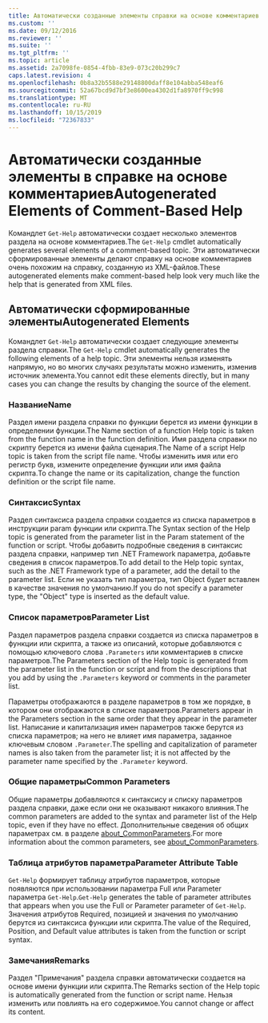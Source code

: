 ```yaml
---
title: Автоматически созданные элементы справки на основе комментариев | Документация Майкрософт
ms.custom: ''
ms.date: 09/12/2016
ms.reviewer: ''
ms.suite: ''
ms.tgt_pltfrm: ''
ms.topic: article
ms.assetid: 2a7098fe-0854-4fbb-83e9-073c20b299c7
caps.latest.revision: 4
ms.openlocfilehash: 0b8a32b5588e29148800daff8e104abba548eaf6
ms.sourcegitcommit: 52a67bcd9d7bf3e8600ea4302d1fa8970ff9c998
ms.translationtype: MT
ms.contentlocale: ru-RU
ms.lasthandoff: 10/15/2019
ms.locfileid: "72367833"
---
```

# <a name="autogenerated-elements-of-comment-based-help"></a><span data-ttu-id="ff1ae-102">Автоматически созданные элементы в справке на основе комментариев</span><span class="sxs-lookup"><span data-stu-id="ff1ae-102">Autogenerated Elements of Comment-Based Help</span></span>

<span data-ttu-id="ff1ae-103">Командлет `Get-Help` автоматически создает несколько элементов раздела на основе комментариев.</span><span class="sxs-lookup"><span data-stu-id="ff1ae-103">The `Get-Help` cmdlet automatically generates several elements of a comment-based topic.</span></span> <span data-ttu-id="ff1ae-104">Эти автоматически сформированные элементы делают справку на основе комментариев очень похожим на справку, созданную из XML-файлов.</span><span class="sxs-lookup"><span data-stu-id="ff1ae-104">These autogenerated elements make comment-based help look very much like the help that is generated from XML files.</span></span>

## <a name="autogenerated-elements"></a><span data-ttu-id="ff1ae-105">Автоматически сформированные элементы</span><span class="sxs-lookup"><span data-stu-id="ff1ae-105">Autogenerated Elements</span></span>

<span data-ttu-id="ff1ae-106">Командлет `Get-Help` автоматически создает следующие элементы раздела справки.</span><span class="sxs-lookup"><span data-stu-id="ff1ae-106">The `Get-Help` cmdlet automatically generates the following elements of a help topic.</span></span> <span data-ttu-id="ff1ae-107">Эти элементы нельзя изменять напрямую, но во многих случаях результаты можно изменить, изменив источник элемента.</span><span class="sxs-lookup"><span data-stu-id="ff1ae-107">You cannot edit these elements directly, but in many cases you can change the results by changing the source of the element.</span></span>

### <a name="name"></a><span data-ttu-id="ff1ae-108">Название</span><span class="sxs-lookup"><span data-stu-id="ff1ae-108">Name</span></span>

<span data-ttu-id="ff1ae-109">Раздел имени раздела справки по функции берется из имени функции в определении функции.</span><span class="sxs-lookup"><span data-stu-id="ff1ae-109">The Name section of a function Help topic is taken from the function name in the function definition.</span></span> <span data-ttu-id="ff1ae-110">Имя раздела справки по скрипту берется из имени файла сценария.</span><span class="sxs-lookup"><span data-stu-id="ff1ae-110">The Name of a script Help topic is taken from the script file name.</span></span> <span data-ttu-id="ff1ae-111">Чтобы изменить имя или его регистр букв, измените определение функции или имя файла скрипта.</span><span class="sxs-lookup"><span data-stu-id="ff1ae-111">To change the name or its capitalization, change the function definition or the script file name.</span></span>

### <a name="syntax"></a><span data-ttu-id="ff1ae-112">Синтаксис</span><span class="sxs-lookup"><span data-stu-id="ff1ae-112">Syntax</span></span>

<span data-ttu-id="ff1ae-113">Раздел синтаксиса раздела справки создается из списка параметров в инструкции param функции или скрипта.</span><span class="sxs-lookup"><span data-stu-id="ff1ae-113">The Syntax section of the Help topic is generated from the parameter list in the Param statement of the function or script.</span></span> <span data-ttu-id="ff1ae-114">Чтобы добавить подробные сведения в синтаксис раздела справки, например тип .NET Framework параметра, добавьте сведения в список параметров.</span><span class="sxs-lookup"><span data-stu-id="ff1ae-114">To add detail to the Help topic syntax, such as the .NET Framework type of a parameter, add the detail to the parameter list.</span></span> <span data-ttu-id="ff1ae-115">Если не указать тип параметра, тип Object будет вставлен в качестве значения по умолчанию.</span><span class="sxs-lookup"><span data-stu-id="ff1ae-115">If you do not specify a parameter type, the "Object" type is inserted as the default value.</span></span>

### <a name="parameter-list"></a><span data-ttu-id="ff1ae-116">Список параметров</span><span class="sxs-lookup"><span data-stu-id="ff1ae-116">Parameter List</span></span>

<span data-ttu-id="ff1ae-117">Раздел параметров раздела справки создается из списка параметров в функции или скрипта, а также из описаний, которые добавляются с помощью ключевого слова `.Parameters` или комментариев в списке параметров.</span><span class="sxs-lookup"><span data-stu-id="ff1ae-117">The Parameters section of the Help topic is generated from the parameter list in the function or script and from the descriptions that you add by using the `.Parameters` keyword or comments in the parameter list.</span></span>

<span data-ttu-id="ff1ae-118">Параметры отображаются в разделе параметров в том же порядке, в котором они отображаются в списке параметров.</span><span class="sxs-lookup"><span data-stu-id="ff1ae-118">Parameters appear in the Parameters section in the same order that they appear in the parameter list.</span></span> <span data-ttu-id="ff1ae-119">Написание и капитализация имен параметров также берутся из списка параметров; на него не влияет имя параметра, заданное ключевым словом `.Parameter`.</span><span class="sxs-lookup"><span data-stu-id="ff1ae-119">The spelling and capitalization of parameter names is also taken from the parameter list; it is not affected by the parameter name specified by the `.Parameter` keyword.</span></span>

### <a name="common-parameters"></a><span data-ttu-id="ff1ae-120">Общие параметры</span><span class="sxs-lookup"><span data-stu-id="ff1ae-120">Common Parameters</span></span>

<span data-ttu-id="ff1ae-121">Общие параметры добавляются к синтаксису и списку параметров раздела справки, даже если они не оказывают никакого влияния.</span><span class="sxs-lookup"><span data-stu-id="ff1ae-121">The common parameters are added to the syntax and parameter list of the Help topic, even if they have no effect.</span></span> <span data-ttu-id="ff1ae-122">Дополнительные сведения об общих параметрах см. в разделе [about_CommonParameters](/powershell/module/microsoft.powershell.core/about/about_commonparameters).</span><span class="sxs-lookup"><span data-stu-id="ff1ae-122">For more information about the common parameters, see [about_CommonParameters](/powershell/module/microsoft.powershell.core/about/about_commonparameters).</span></span>

### <a name="parameter-attribute-table"></a><span data-ttu-id="ff1ae-123">Таблица атрибутов параметра</span><span class="sxs-lookup"><span data-stu-id="ff1ae-123">Parameter Attribute Table</span></span>

<span data-ttu-id="ff1ae-124">`Get-Help` формирует таблицу атрибутов параметров, которые появляются при использовании параметра Full или Parameter параметра `Get-Help`.</span><span class="sxs-lookup"><span data-stu-id="ff1ae-124">`Get-Help` generates the table of parameter attributes that appears when you use the Full or Parameter parameter of `Get-Help`.</span></span> <span data-ttu-id="ff1ae-125">Значения атрибутов Required, позицией и значения по умолчанию берутся из синтаксиса функции или скрипта.</span><span class="sxs-lookup"><span data-stu-id="ff1ae-125">The value of the Required, Position, and Default value attributes is taken from the function or script syntax.</span></span>

### <a name="remarks"></a><span data-ttu-id="ff1ae-126">Замечания</span><span class="sxs-lookup"><span data-stu-id="ff1ae-126">Remarks</span></span>

<span data-ttu-id="ff1ae-127">Раздел "Примечания" раздела справки автоматически создается на основе имени функции или скрипта.</span><span class="sxs-lookup"><span data-stu-id="ff1ae-127">The Remarks section of the Help topic is automatically generated from the function or script name.</span></span> <span data-ttu-id="ff1ae-128">Нельзя изменить или повлиять на его содержимое.</span><span class="sxs-lookup"><span data-stu-id="ff1ae-128">You cannot change or affect its content.</span></span>
